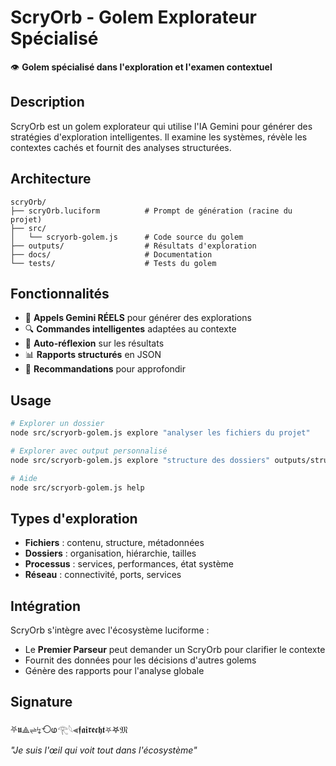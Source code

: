 # ScryOrb - Golem Explorateur Spécialisé

👁️ **Golem spécialisé dans l'exploration et l'examen contextuel**

## Description

ScryOrb est un golem explorateur qui utilise l'IA Gemini pour générer des stratégies d'exploration intelligentes. Il examine les systèmes, révèle les contextes cachés et fournit des analyses structurées.

## Architecture

```
scryOrb/
├── scryOrb.luciform          # Prompt de génération (racine du projet)
├── src/
│   └── scryorb-golem.js      # Code source du golem
├── outputs/                  # Résultats d'exploration
├── docs/                     # Documentation
└── tests/                    # Tests du golem
```

## Fonctionnalités

- 🤖 **Appels Gemini RÉELS** pour générer des explorations
- 🔍 **Commandes intelligentes** adaptées au contexte
- 🧠 **Auto-réflexion** sur les résultats
- 📊 **Rapports structurés** en JSON
- 🔄 **Recommandations** pour approfondir

## Usage

```bash
# Explorer un dossier
node src/scryorb-golem.js explore "analyser les fichiers du projet"

# Explorer avec output personnalisé
node src/scryorb-golem.js explore "structure des dossiers" outputs/structure.json

# Aide
node src/scryorb-golem.js help
```

## Types d'exploration

- **Fichiers** : contenu, structure, métadonnées
- **Dossiers** : organisation, hiérarchie, tailles
- **Processus** : services, performances, état système
- **Réseau** : connectivité, ports, services

## Intégration

ScryOrb s'intègre avec l'écosystème luciforme :
- Le **Premier Parseur** peut demander un ScryOrb pour clarifier le contexte
- Fournit des données pour les décisions d'autres golems
- Génère des rapports pour l'analyse globale

## Signature

⛧𝖚⟁⇌↯⟲ⱷ𓂀𓆩⫷𝖋𝖆𝖎𝖗𝖊𝖈𝖍𝖙⛧𖤐𝔐

*"Je suis l'œil qui voit tout dans l'écosystème"*
